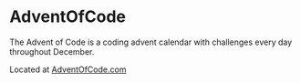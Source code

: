 # AdventOfCode

The Advent of Code is a coding advent calendar with challenges every day throughout December.

Located at [AdventOfCode.com](http://adventofcode.com)